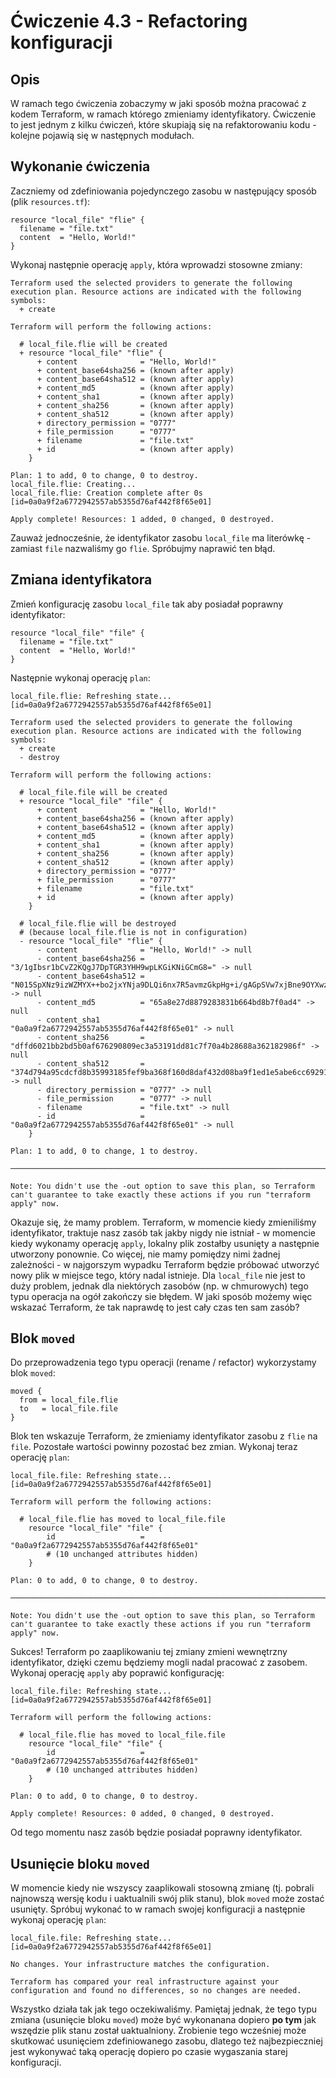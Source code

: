 # Ćwiczenie 4.3 - Refactoring konfiguracji
## Opis
W ramach tego ćwiczenia zobaczymy w jaki sposób można pracować z kodem Terraform, w ramach którego zmieniamy identyfikatory. Ćwiczenie to jest jednym z kilku ćwiczeń, które skupiają się na refaktorowaniu kodu - kolejne pojawią się w następnych modułach.

## Wykonanie ćwiczenia
Zaczniemy od zdefiniowania pojedynczego zasobu w następujący sposób (plik `resources.tf`):
```
resource "local_file" "flie" {
  filename = "file.txt"
  content  = "Hello, World!"
}
```
Wykonaj następnie operację `apply`, która wprowadzi stosowne zmiany:
```
Terraform used the selected providers to generate the following execution plan. Resource actions are indicated with the following symbols:
  + create

Terraform will perform the following actions:

  # local_file.flie will be created
  + resource "local_file" "flie" {
      + content              = "Hello, World!"
      + content_base64sha256 = (known after apply)
      + content_base64sha512 = (known after apply)
      + content_md5          = (known after apply)
      + content_sha1         = (known after apply)
      + content_sha256       = (known after apply)
      + content_sha512       = (known after apply)
      + directory_permission = "0777"
      + file_permission      = "0777"
      + filename             = "file.txt"
      + id                   = (known after apply)
    }

Plan: 1 to add, 0 to change, 0 to destroy.
local_file.flie: Creating...
local_file.flie: Creation complete after 0s [id=0a0a9f2a6772942557ab5355d76af442f8f65e01]

Apply complete! Resources: 1 added, 0 changed, 0 destroyed.
```
Zauważ jednocześnie, że identyfikator zasobu `local_file` ma literówkę - zamiast `file` nazwaliśmy go `flie`. Spróbujmy naprawić ten błąd.

## Zmiana identyfikatora
Zmień konfigurację zasobu `local_file` tak aby posiadał poprawny identyfikator:
```
resource "local_file" "file" {
  filename = "file.txt"
  content  = "Hello, World!"
}
```
Następnie wykonaj operację `plan`:
```
local_file.flie: Refreshing state... [id=0a0a9f2a6772942557ab5355d76af442f8f65e01]

Terraform used the selected providers to generate the following execution plan. Resource actions are indicated with the following symbols:
  + create
  - destroy

Terraform will perform the following actions:

  # local_file.file will be created
  + resource "local_file" "file" {
      + content              = "Hello, World!"
      + content_base64sha256 = (known after apply)
      + content_base64sha512 = (known after apply)
      + content_md5          = (known after apply)
      + content_sha1         = (known after apply)
      + content_sha256       = (known after apply)
      + content_sha512       = (known after apply)
      + directory_permission = "0777"
      + file_permission      = "0777"
      + filename             = "file.txt"
      + id                   = (known after apply)
    }

  # local_file.flie will be destroyed
  # (because local_file.flie is not in configuration)
  - resource "local_file" "flie" {
      - content              = "Hello, World!" -> null
      - content_base64sha256 = "3/1gIbsr1bCvZ2KQgJ7DpTGR3YHH9wpLKGiKNiGCmG8=" -> null
      - content_base64sha512 = "N015SpXNz9izWZMYX++bo2jxYNja9DLQi6nx7R5avmzGkpHg+i/gAGpSVw7xjBne9OYXwzzlLvCm5fvjGMsDhw==" -> null
      - content_md5          = "65a8e27d8879283831b664bd8b7f0ad4" -> null
      - content_sha1         = "0a0a9f2a6772942557ab5355d76af442f8f65e01" -> null
      - content_sha256       = "dffd6021bb2bd5b0af676290809ec3a53191dd81c7f70a4b28688a362182986f" -> null
      - content_sha512       = "374d794a95cdcfd8b35993185fef9ba368f160d8daf432d08ba9f1ed1e5abe6cc69291e0fa2fe0006a52570ef18c19def4e617c33ce52ef0a6e5fbe318cb0387" -> null
      - directory_permission = "0777" -> null
      - file_permission      = "0777" -> null
      - filename             = "file.txt" -> null
      - id                   = "0a0a9f2a6772942557ab5355d76af442f8f65e01" -> null
    }

Plan: 1 to add, 0 to change, 1 to destroy.

────────────────────────────────────────────────────────────────────────────────────────────────────────────────────────────────────────────────────────────────────────────────────────────────────────────────────────────────── 

Note: You didn't use the -out option to save this plan, so Terraform can't guarantee to take exactly these actions if you run "terraform apply" now.
```
Okazuje się, że mamy problem. Terraform, w momencie kiedy zmieniliśmy identyfikator, traktuje nasz zasób tak jakby nigdy nie istniał - w momencie kiedy wykonamy operację `apply`, lokalny plik zostałby usunięty a następnie utworzony ponownie. Co więcej, nie mamy pomiędzy nimi żadnej zależności - w najgorszym wypadku Terraform będzie próbować utworzyć nowy plik w miejsce tego, który nadal istnieje. Dla `local_file` nie jest to duży problem, jednak dla niektórych zasobów (np. w chmurowych) tego typu operacja na ogół zakończy sie błędem. W jaki sposób możemy więc wskazać Terraform, że tak naprawdę to jest cały czas ten sam zasób?

## Blok `moved`
Do przeprowadzenia tego typu operacji (rename / refactor) wykorzystamy blok `moved`:
```
moved {
  from = local_file.flie
  to   = local_file.file
}
```
Blok ten wskazuje Terraform, że zmieniamy identyfikator zasobu z `flie` na `file`. Pozostałe wartości powinny pozostać bez zmian. Wykonaj teraz operację `plan`:
```
local_file.file: Refreshing state... [id=0a0a9f2a6772942557ab5355d76af442f8f65e01]

Terraform will perform the following actions:

  # local_file.flie has moved to local_file.file
    resource "local_file" "file" {
        id                   = "0a0a9f2a6772942557ab5355d76af442f8f65e01"
        # (10 unchanged attributes hidden)
    }

Plan: 0 to add, 0 to change, 0 to destroy.

────────────────────────────────────────────────────────────────────────────────────────────────────────────────────────────────────────────────────────────────────────────────────────────────────────────────────────────────── 

Note: You didn't use the -out option to save this plan, so Terraform can't guarantee to take exactly these actions if you run "terraform apply" now.
```
Sukces! Terraform po zaaplikowaniu tej zmiany zmieni wewnętrzny identyfikator, dzięki czemu będziemy mogli nadal pracować z zasobem. Wykonaj operację `apply` aby poprawić konfigurację:
```
local_file.file: Refreshing state... [id=0a0a9f2a6772942557ab5355d76af442f8f65e01]

Terraform will perform the following actions:

  # local_file.flie has moved to local_file.file
    resource "local_file" "file" {
        id                   = "0a0a9f2a6772942557ab5355d76af442f8f65e01"
        # (10 unchanged attributes hidden)
    }

Plan: 0 to add, 0 to change, 0 to destroy.

Apply complete! Resources: 0 added, 0 changed, 0 destroyed.
```
Od tego momentu nasz zasób będzie posiadał poprawny identyfikator.

## Usunięcie bloku `moved`
W momencie kiedy nie wszyscy zaaplikowali stosowną zmianę (tj. pobrali najnowszą wersję kodu i uaktualnili swój plik stanu), blok `moved` może zostać usunięty. Spróbuj wykonać to w ramach swojej konfiguracji a następnie wykonaj operację `plan`:
```
local_file.file: Refreshing state... [id=0a0a9f2a6772942557ab5355d76af442f8f65e01]

No changes. Your infrastructure matches the configuration.

Terraform has compared your real infrastructure against your configuration and found no differences, so no changes are needed.
```
Wszystko działa tak jak tego oczekiwaliśmy. Pamiętaj jednak, że tego typu zmiana (usunięcie bloku `moved`) może być wykonanana dopiero **po tym** jak wszędzie plik stanu został uaktualniony. Zrobienie tego wcześniej może skutkować usunięciem zdefiniowanego zasobu, dlatego też najbezpieczniej jest wykonywać taką operację dopiero po czasie wygaszania starej konfiguracji.
